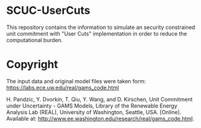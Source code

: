 # SCUC-UserCuts

This repository contains the information to simulate an security constrained unit commitment with "User Cuts" implementation in order to reduce the computational burden.

# Copyright

The input data and original model files were taken form: https://labs.ece.uw.edu/real/gams_code.html

H. Pandzic, Y. Dvorkin, T. Qiu, Y. Wang, and D. Kirschen, Unit Commitment under Uncertainty - GAMS Models, Library of the Renewable Energy Analysis Lab (REAL), University of Washington, Seattle, USA. [Online]. Available at: http://www.ee.washington.edu/research/real/gams_code.html.
